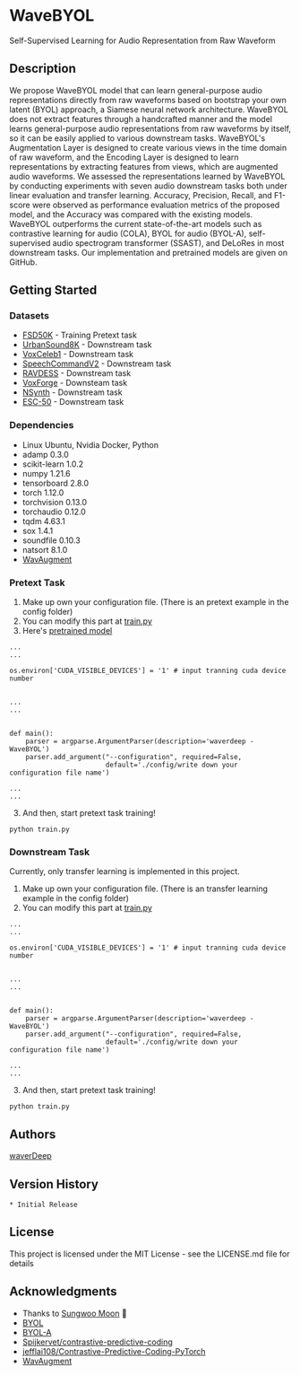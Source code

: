 # WaveBYOL

Self-Supervised Learning for Audio Representation from Raw Waveform

## Description
We propose WaveBYOL model that can learn general-purpose audio representations directly from raw waveforms based on bootstrap your own latent (BYOL) approach, a Siamese neural network architecture. WaveBYOL does not extract features through a handcrafted manner and the model learns general-purpose audio representations from raw waveforms by itself, so it can be easily applied to various downstream tasks. WaveBYOL's Augmentation Layer is designed to create various views in the time domain of raw waveform, and the Encoding Layer is designed to learn representations by extracting features from views, which are augmented audio waveforms. We assessed the representations learned by WaveBYOL by conducting experiments with seven audio downstream tasks both under linear evaluation and transfer learning. Accuracy, Precision, Recall, and F1-score were observed as performance evaluation metrics of the proposed model, and the Accuracy was compared with the existing models. WaveBYOL outperforms the current state-of-the-art models such as contrastive learning for audio (COLA), BYOL for audio (BYOL-A), self-supervised audio spectrogram transformer (SSAST), and DeLoRes in most downstream tasks. Our implementation and pretrained models are given on GitHub.

## Getting Started

### Datasets
* [FSD50K](https://arxiv.org/abs/2010.00475) - Training Pretext task
* [UrbanSound8K](https://urbansounddataset.weebly.com/urbansound8k.html) - Downstream task
* [VoxCeleb1](https://www.robots.ox.ac.uk/~vgg/data/voxceleb/vox1.html) - Downstream task
* [SpeechCommandV2](https://arxiv.org/abs/1804.03209) - Downstream task
* [RAVDESS](https://smartlaboratory.org/ravdess/) - Downstream task
* [VoxForge](http://www.voxforge.org/home) - Downsteam task
* [NSynth](https://magenta.tensorflow.org/nsynth) - Downstream task
* [ESC-50](https://github.com/karolpiczak/ESC-50) - Downstream task

### Dependencies

* Linux Ubuntu, Nvidia Docker, Python
* adamp 0.3.0
* scikit-learn 1.0.2
* numpy 1.21.6
* tensorboard 2.8.0
* torch 1.12.0
* torchvision 0.13.0
* torchaudio 0.12.0
* tqdm 4.63.1
* sox 1.4.1
* soundfile 0.10.3
* natsort 8.1.0
* [WavAugment](https://github.com/facebookresearch/WavAugment)

### Pretext Task

1. Make up own your configuration file.  (There is an pretext example in the config folder)
2. You can modify this part at [train.py](https://github.com/waverDeep/ImageBYOL/blob/master/train.py)
3. Here's [pretrained model](https://drive.google.com/file/d/1WiywJO5wNqpDGHDYLEn6mAjPGA623Jsf/view?usp=sharing)
```
...
...

os.environ['CUDA_VISIBLE_DEVICES'] = '1' # input tranning cuda device number


...
...


def main():
    parser = argparse.ArgumentParser(description='waverdeep - WaveBYOL')
    parser.add_argument("--configuration", required=False,
                        default='./config/write down your configuration file name')
                        
...
...

```
3. And then, start pretext task training!
```
python train.py
```


### Downstream Task

Currently, only transfer learning is implemented in this project.
1. Make up own your configuration file.  (There is an transfer learning example in the config folder)
2. You can modify this part at [train.py](https://github.com/waverDeep/ImageBYOL/blob/master/train.py)
```
...
...

os.environ['CUDA_VISIBLE_DEVICES'] = '1' # input tranning cuda device number


...
...


def main():
    parser = argparse.ArgumentParser(description='waverdeep - WaveBYOL')
    parser.add_argument("--configuration", required=False,
                        default='./config/write down your configuration file name')
                        
...
...
```

3. And then, start pretext task training!

```
python train.py
```


## Authors

[waverDeep](https://github.com/waverDeep)

## Version History

    * Initial Release

## License

This project is licensed under the MIT License - see the LICENSE.md file for details

## Acknowledgments

* Thanks to [Sungwoo Moon](https://github.com/Moon-sung-woo) 🙏
* [BYOL](https://github.com/lucidrains/byol-pytorch)
* [BYOL-A](https://github.com/nttcslab/byol-a)
* [Spijkervet/contrastive-predictive-coding](https://github.com/Spijkervet/contrastive-predictive-coding)
* [jefflai108/Contrastive-Predictive-Coding-PyTorch](https://github.com/jefflai108/Contrastive-Predictive-Coding-PyTorch)
* [WavAugment](https://github.com/facebookresearch/WavAugment)
